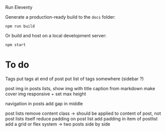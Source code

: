 Run Eleventy

Generate a production-ready build to the `docs` folder:

```
npm run build
```

Or build and host on a local development server:

```
npm start
```

<h1>To do</h1>
Tags
    put tags at end of post
    put list of tags somewhere (sidebar ?)

post img
    in posts lists, show img with title
    caption from markdown
    make cover img responsive + set max height

navigation in posts
    add gap in middle

post lists
    remove content class -> should be applied to content of post, not post lists itself
    reduce padding on post list
    add padding in item of postlist
    add a grid or flex system -> two posts side by side